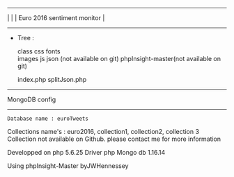  _______________________________
|				|
| Euro 2016 sentiment monitor	|
 _______________________________

- Tree :

	class
	css
	fonts	
	images
	js
	json (not available on git)
	phpInsight-master(not available on git)

	index.php
	splitJson.php

 ___________________
 
   MongoDB config
 ___________________

 	Database name : euroTweets
 
 Collections name's : euro2016, collection1, collection2, collection 3
 Collection not available on Github. please contact me for more information

 Developped on php 5.6.25
 Driver php Mongo db 1.16.14

Using phpInsight-Master byJWHennessey

